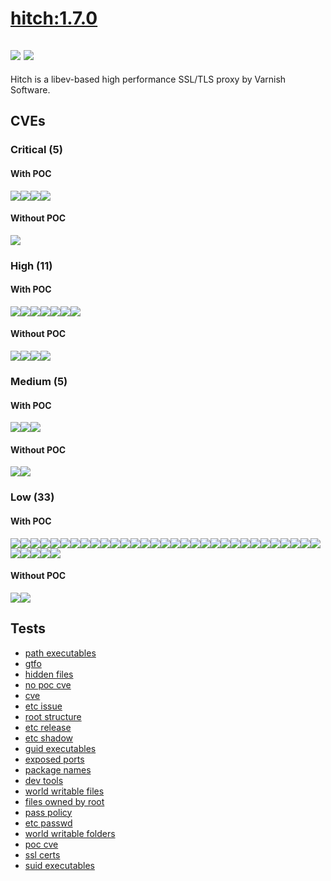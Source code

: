 # [hitch:1.7.0](https://hub.docker.com/_/hitch?tab=tags)
![](https://img.shields.io/static/v1?label=tag&message=1.7.0&color=blue)
![](https://img.shields.io/badge/Debian%20GNU/Linux%2011%20%20-blue)
---
<p>
Hitch is a libev-based high performance SSL/TLS proxy by Varnish Software.
</p>

## CVEs
### Critical (5)
#### With POC
[![](https://img.shields.io/badge/🔗%20CVE--2022--23219-CRITICAL-red)](https://github.com/trickest/cve/blob/main/2022/CVE-2022-23219.md)[![](https://img.shields.io/badge/🔗%20CVE--2022--23218-CRITICAL-red)](https://github.com/trickest/cve/blob/main/2022/CVE-2022-23218.md)[![](https://img.shields.io/badge/🔗%20CVE--2021--33574-CRITICAL-red)](https://github.com/trickest/cve/blob/main/2021/CVE-2021-33574.md)[![](https://img.shields.io/badge/🔗%20CVE--2019--8457-CRITICAL-red)](https://github.com/trickest/cve/blob/main/2019/CVE-2019-8457.md)
#### Without POC
[![](https://img.shields.io/badge/%20CVE--2022--1292-CRITICAL-red)](https://github.com/trickest/cve/blob/main/2022/CVE-2022-1292.md)

### High (11)
#### With POC
[![](https://img.shields.io/badge/🔗%20CVE--2021--3999-HIGH-organge)](https://github.com/trickest/cve/blob/main/2021/CVE-2021-3999.md)[![](https://img.shields.io/badge/🔗%20CVE--2021--43618-HIGH-organge)](https://github.com/trickest/cve/blob/main/2021/CVE-2021-43618.md)[![](https://img.shields.io/badge/🔗%20CVE--2022--1271-HIGH-organge)](https://github.com/trickest/cve/blob/main/2022/CVE-2022-1271.md)[![](https://img.shields.io/badge/🔗%20CVE--2021--33560-HIGH-organge)](https://github.com/trickest/cve/blob/main/2021/CVE-2021-33560.md)[![](https://img.shields.io/badge/🔗%20CVE--2022--0778-HIGH-organge)](https://github.com/trickest/cve/blob/main/2022/CVE-2022-0778.md)[![](https://img.shields.io/badge/🔗%20CVE--2020--16156-HIGH-organge)](https://github.com/trickest/cve/blob/main/2020/CVE-2020-16156.md)[![](https://img.shields.io/badge/🔗%20CVE--2018--25032-HIGH-organge)](https://github.com/trickest/cve/blob/main/2018/CVE-2018-25032.md)
#### Without POC
[![](https://img.shields.io/badge/%20CVE--2022--1304-HIGH-organge)](https://github.com/trickest/cve/blob/main/2022/CVE-2022-1304.md)[![](https://img.shields.io/badge/%20CVE--2022--29458-HIGH-organge)](https://github.com/trickest/cve/blob/main/2022/CVE-2022-29458.md)[![](https://img.shields.io/badge/%20CVE--2022--1586-HIGH-organge)](https://github.com/trickest/cve/blob/main/2022/CVE-2022-1586.md)[![](https://img.shields.io/badge/%20CVE--2022--1587-HIGH-organge)](https://github.com/trickest/cve/blob/main/2022/CVE-2022-1587.md)

### Medium (5)
#### With POC
[![](https://img.shields.io/badge/🔗%20CVE--2021--4160-MEDIUM-yellow)](https://github.com/trickest/cve/blob/main/2021/CVE-2021-4160.md)[![](https://img.shields.io/badge/🔗%20CVE--2021--3995-MEDIUM-yellow)](https://github.com/trickest/cve/blob/main/2021/CVE-2021-3995.md)[![](https://img.shields.io/badge/🔗%20CVE--2021--3996-MEDIUM-yellow)](https://github.com/trickest/cve/blob/main/2021/CVE-2021-3996.md)
#### Without POC
[![](https://img.shields.io/badge/%20CVE--2021--4209-MEDIUM-yellow)](https://github.com/trickest/cve/blob/main/2021/CVE-2021-4209.md)[![](https://img.shields.io/badge/%20CVE--2021--3997-MEDIUM-yellow)](https://github.com/trickest/cve/blob/main/2021/CVE-2021-3997.md)

### Low (33)
#### With POC
[![](https://img.shields.io/badge/🔗%20CVE--2022--23219-LOW-blue)](https://github.com/trickest/cve/blob/main/2022/CVE-2022-23219.md)[![](https://img.shields.io/badge/🔗%20CVE--2022--23218-LOW-blue)](https://github.com/trickest/cve/blob/main/2022/CVE-2022-23218.md)[![](https://img.shields.io/badge/🔗%20CVE--2021--3999-LOW-blue)](https://github.com/trickest/cve/blob/main/2021/CVE-2021-3999.md)[![](https://img.shields.io/badge/🔗%20CVE--2021--43618-LOW-blue)](https://github.com/trickest/cve/blob/main/2021/CVE-2021-43618.md)[![](https://img.shields.io/badge/🔗%20CVE--2007--6755-LOW-blue)](https://github.com/trickest/cve/blob/main/2007/CVE-2007-6755.md)[![](https://img.shields.io/badge/🔗%20CVE--2011--3389-LOW-blue)](https://github.com/trickest/cve/blob/main/2011/CVE-2011-3389.md)[![](https://img.shields.io/badge/🔗%20CVE--2016--2781-LOW-blue)](https://github.com/trickest/cve/blob/main/2016/CVE-2016-2781.md)[![](https://img.shields.io/badge/🔗%20CVE--2017--18018-LOW-blue)](https://github.com/trickest/cve/blob/main/2017/CVE-2017-18018.md)[![](https://img.shields.io/badge/🔗%20CVE--2019--1010024-LOW-blue)](https://github.com/trickest/cve/blob/main/2019/CVE-2019-1010024.md)[![](https://img.shields.io/badge/🔗%20CVE--2021--43396-LOW-blue)](https://github.com/trickest/cve/blob/main/2021/CVE-2021-43396.md)[![](https://img.shields.io/badge/🔗%20CVE--2010--4756-LOW-blue)](https://github.com/trickest/cve/blob/main/2010/CVE-2010-4756.md)[![](https://img.shields.io/badge/🔗%20CVE--2019--1010025-LOW-blue)](https://github.com/trickest/cve/blob/main/2019/CVE-2019-1010025.md)[![](https://img.shields.io/badge/🔗%20CVE--2019--1010023-LOW-blue)](https://github.com/trickest/cve/blob/main/2019/CVE-2019-1010023.md)[![](https://img.shields.io/badge/🔗%20CVE--2019--1010022-LOW-blue)](https://github.com/trickest/cve/blob/main/2019/CVE-2019-1010022.md)[![](https://img.shields.io/badge/🔗%20CVE--2018--20796-LOW-blue)](https://github.com/trickest/cve/blob/main/2018/CVE-2018-20796.md)[![](https://img.shields.io/badge/🔗%20CVE--2019--9192-LOW-blue)](https://github.com/trickest/cve/blob/main/2019/CVE-2019-9192.md)[![](https://img.shields.io/badge/🔗%20CVE--2018--5709-LOW-blue)](https://github.com/trickest/cve/blob/main/2018/CVE-2018-5709.md)[![](https://img.shields.io/badge/🔗%20CVE--2018--6829-LOW-blue)](https://github.com/trickest/cve/blob/main/2018/CVE-2018-6829.md)[![](https://img.shields.io/badge/🔗%20CVE--2021--36087-LOW-blue)](https://github.com/trickest/cve/blob/main/2021/CVE-2021-36087.md)[![](https://img.shields.io/badge/🔗%20CVE--2021--36084-LOW-blue)](https://github.com/trickest/cve/blob/main/2021/CVE-2021-36084.md)[![](https://img.shields.io/badge/🔗%20CVE--2021--36085-LOW-blue)](https://github.com/trickest/cve/blob/main/2021/CVE-2021-36085.md)[![](https://img.shields.io/badge/🔗%20CVE--2021--36086-LOW-blue)](https://github.com/trickest/cve/blob/main/2021/CVE-2021-36086.md)[![](https://img.shields.io/badge/🔗%20CVE--2021--39537-LOW-blue)](https://github.com/trickest/cve/blob/main/2021/CVE-2021-39537.md)[![](https://img.shields.io/badge/🔗%20CVE--2010--0928-LOW-blue)](https://github.com/trickest/cve/blob/main/2010/CVE-2010-0928.md)[![](https://img.shields.io/badge/🔗%20CVE--2019--20838-LOW-blue)](https://github.com/trickest/cve/blob/main/2019/CVE-2019-20838.md)[![](https://img.shields.io/badge/🔗%20CVE--2017--11164-LOW-blue)](https://github.com/trickest/cve/blob/main/2017/CVE-2017-11164.md)[![](https://img.shields.io/badge/🔗%20CVE--2017--16231-LOW-blue)](https://github.com/trickest/cve/blob/main/2017/CVE-2017-16231.md)[![](https://img.shields.io/badge/🔗%20CVE--2017--7245-LOW-blue)](https://github.com/trickest/cve/blob/main/2017/CVE-2017-7245.md)[![](https://img.shields.io/badge/🔗%20CVE--2017--7246-LOW-blue)](https://github.com/trickest/cve/blob/main/2017/CVE-2017-7246.md)[![](https://img.shields.io/badge/🔗%20CVE--2011--4116-LOW-blue)](https://github.com/trickest/cve/blob/main/2011/CVE-2011-4116.md)[![](https://img.shields.io/badge/🔗%20CVE--2013--4235-LOW-blue)](https://github.com/trickest/cve/blob/main/2013/CVE-2013-4235.md)[![](https://img.shields.io/badge/🔗%20CVE--2019--19882-LOW-blue)](https://github.com/trickest/cve/blob/main/2019/CVE-2019-19882.md)[![](https://img.shields.io/badge/🔗%20CVE--2020--13529-LOW-blue)](https://github.com/trickest/cve/blob/main/2020/CVE-2020-13529.md)[![](https://img.shields.io/badge/🔗%20CVE--2013--4392-LOW-blue)](https://github.com/trickest/cve/blob/main/2013/CVE-2013-4392.md)[![](https://img.shields.io/badge/🔗%20CVE--2005--2541-LOW-blue)](https://github.com/trickest/cve/blob/main/2005/CVE-2005-2541.md)[![](https://img.shields.io/badge/🔗%20CVE--2022--0563-LOW-blue)](https://github.com/trickest/cve/blob/main/2022/CVE-2022-0563.md)
#### Without POC
[![](https://img.shields.io/badge/%20CVE--2022--1292-LOW-blue)](https://github.com/trickest/cve/blob/main/2022/CVE-2022-1292.md)[![](https://img.shields.io/badge/%20CVE--2004--0971-LOW-blue)](https://github.com/trickest/cve/blob/main/2004/CVE-2004-0971.md)

## Tests
* [path executables](reports/path-executables.txt)
* [gtfo](reports/gtfo.txt)
* [hidden files](reports/hidden-files.txt)
* [no poc cve](reports/no-poc-cve.txt)
* [cve](reports/cve.txt)
* [etc issue](reports/etc-issue.txt)
* [root structure](reports/root-structure.txt)
* [etc release](reports/etc-release.txt)
* [etc shadow](reports/etc-shadow.txt)
* [guid executables](reports/guid-executables.txt)
* [exposed ports](reports/exposed-ports.txt)
* [package names](reports/package-names.txt)
* [dev tools](reports/dev-tools.txt)
* [world writable files](reports/world-writable-files.txt)
* [files owned by root](reports/files-owned-by-root.txt)
* [pass policy](reports/pass-policy.txt)
* [etc passwd](reports/etc-passwd.txt)
* [world writable folders](reports/world-writable-folders.txt)
* [poc cve](reports/poc-cve.txt)
* [ssl certs](reports/ssl-certs.txt)
* [suid executables](reports/suid-executables.txt)
